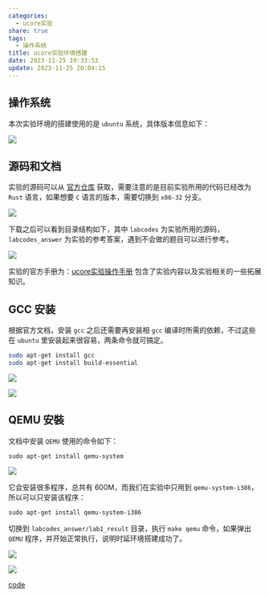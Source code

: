 ```yaml
---
categories:
  - ucore实验
share: true
tags:
  - 操作系统
title: ucore实验环境搭建
date: 2023-11-25 19:33:53
update: 2023-11-25 20:04:15
---
```


## 操作系统

本次实验环境的搭建使用的是 `ubuntu` 系统，具体版本信息如下：

![](/images/IMG-ucore实验环境搭建-20231125200343190.png)
## 源码和文档

实验的源码可以从 [官方仓库](https://github.com/chyyuu/os_kernel_lab) 获取，需要注意的是目前实验所用的代码已经改为 `Rust` 语言，如果想要 `C` 语言的版本，需要切换到 `x86-32` 分支。

![](/images/IMG-ucore实验环境搭建-20231125200343210.png)

下载之后可以看到目录结构如下，其中 `labcodes` 为实验所用的源码，`labcodes_answer` 为实验的参考答案，遇到不会做的题目可以进行参考。

![](/images/IMG-ucore实验环境搭建-20231125200343242.png)

 实验的官方手册为：[ucore实验操作手册](https://github.com/chyyuu/ucore_os_docs) 包含了实验内容以及实验相关的一些拓展知识。

## GCC 安装

根据官方文档，安装 `gcc` 之后还需要再安装相 `gcc` 编译时所需的依赖，不过这些在 `ubuntu` 里安装起来很容易，两条命令就可搞定。

```bash
sudo apt-get install gcc
sudo apt-get install build-essential
```

![](/images/IMG-ucore实验环境搭建-20231125200343270.png)

![](/images/IMG-ucore实验环境搭建-20231125200343298.png)
## QEMU 安裝

文档中安装 `QEMU` 使用的命令如下：

```
sudo apt-get install qemu-system
```

![](/images/IMG-ucore实验环境搭建-20231125200343345.png)

它会安装很多程序，总共有 600M，而我们在实验中只用到 `qemu-system-i386`，所以可以只安装该程序：

```
sudo apt-get install qemu-system-i386
```

切换到 `labcodes_answer/lab1_result` 目录，执行 `make qemu` 命令，如果弹出 `QEMU` 程序，并开始正常执行，说明时延环境搭建成功了。

![](/images/IMG-ucore实验环境搭建-20231125200343371.png)

![](/images/IMG-ucore实验环境搭建-20231125200343394.png)

[code](ucore实验报告/code.md)
